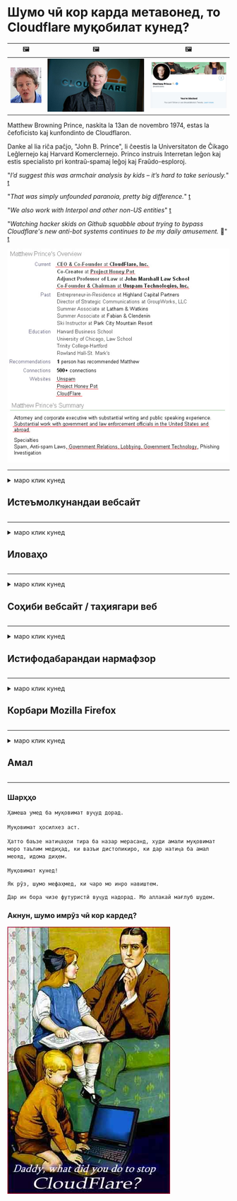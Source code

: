 # Шумо чӣ кор карда метавонед, то Cloudflare муқобилат кунед?

| 🖼 | 🖼 | 🖼 |
| --- | --- | --- |
| ![](../image/matthew_prince_teen.jpg) | ![](../image/matthew_prince.jpg) | ![](../image/blockedbymatthewprince.jpg) |


Matthew Browning Prince, naskita la 13an de novembro 1974, estas la ĉefoficisto kaj kunfondinto de Cloudflaron.

Danke al lia riĉa paĉjo, "John B. Prince", li ĉeestis la Universitaton de Ĉikago Leĝlernejo kaj Harvard Komerclernejo.
Princo instruis Interretan leĝon kaj estis specialisto pri kontraŭ-spamaj leĝoj kaj Fraŭdo-esploroj.


"*I’d suggest this was armchair analysis by kids – it’s hard to take seriously.*" [t](https://www.theguardian.com/technology/2015/nov/19/cloudflare-accused-by-anonymous-helping-isis)

"*That was simply unfounded paranoia, pretty big difference.*"  [t](https://twitter.com/xxdesmus/status/992757936123359233)

"*We also work with Interpol and other non-US entities*" [t](https://twitter.com/eastdakota/status/1203028504184360960)

"*Watching hacker skids on Github squabble about trying to bypass Cloudflare's new anti-bot systems continues to be my daily amusement.* 🍿" [t](https://twitter.com/eastdakota/status/1273277839102656515)


![](../image/whoismp.jpg)

---


<details>
<summary>маро клик кунед

## Истеъмолкунандаи вебсайт
</summary>


- Агар вебсайте, ки ба шумо писанд аст Cloudflare -ро истифода барад, ба онҳо бигӯед, ки Cloudflare -ро истифода набаранд.
  - Нидо кардан дар шабакаҳои иҷтимоӣ, аз қабили Facebook, Reddit, Twitter ё Mastodon фарқе намекунад. [Амалҳо аз ҳештагҳо баландтаранд.](https://twitter.com/phyzonloop/status/1274132092490862594)
  - Агар шумо хоҳед, ки худро муфид созед, бо соҳиби вебсайт муроҷиат кунед.

[Cloudflare гуфт](https://github.com/Eloston/ungoogled-chromium/issues/783):
```
Мо тавсия медиҳем, ки бо маъмурон дар бораи хидматҳо ё сайтҳои мушаххасе, ки дучор меоянд, муроҷиат кунед ва таҷрибаи худро мубодила кунед.
```

[Агар шумо инро талаб накунед, соҳиби вебсайт ҳеҷ гоҳ ин мушкилотро намедонад.](../PEOPLE.md)

![](../image/liberapay.jpg)

[Намунаи муваффақ](https://counterpartytalk.org/t/turn-off-cloudflare-on-counterparty-co-plz/164/5).<br>
Шумо мушкиле доред? [Ҳозир овозатонро баланд кунед.](https://github.com/maraoz/maraoz.github.io/issues/1) Мисоли зер.

```
Шумо танҳо ба сензураи корпоративӣ ва назорати оммавӣ кӯмак мерасонед.
https://codeberg.org/crimeflare/cloudflare-tor/src/branch/master/README.md
```

```
Вебсайти шумо дар боғи хусусии суиистифодаи CloudFlare аст.
https://codeberg.org/crimeflare/cloudflare-tor/
```

- Барои хондани сиёсати махфияти вебсайт каме вақт ҷудо кунед.
  - агар вебсайт дар паси Cloudflare бошад ё вебсайт аз хидматҳои ба Cloudflare пайвастшуда истифода мебарад.

Он бояд чӣ будани "Cloudflare" -ро шарҳ диҳад ва барои мубодилаи маълумоти шумо бо Cloudflare иҷозат пурсад. Риоя накардани ин амал боиси вайрон шудани эътимод мегардад ва вебсайти мавриди баррасӣ бояд пешгирӣ карда шавад.

[Намунаи қобили қабул барои махфият дар инҷост](https://archive.is/bDlTz) ("Subprocessors" > "Entity Name")

```
Ман сиёсати махфияти шуморо хондаам ва калимаи Cloudflare -ро ёфта наметавонам.
Ман мубодилаи маълумотро бо шумо рад мекунам, агар шумо маълумоти худро ба Cloudflare давом диҳед.
https://codeberg.org/crimeflare/cloudflare-tor/
```

Ин намунаи сиёсати махфият мебошад, ки калимаи Cloudflare надорад.
[Liberland Jobs](https://archive.is/daKIr) [privacy policy](https://docsend.com/view/feiwyte):

![](../image/cfwontobey.jpg)

Cloudflare сиёсати махфияти худро доранд.
[Cloudflare одамони doxxingро дӯст медорад.](https://www.reddit.com/r/GamerGhazi/comments/2s64fe/be_wary_reporting_to_cloudflare/)

Ин намунаи хубест барои шакли сабти номи вебсайт.
AFAIK, вебсайти сифр ин корро мекунад. Оё шумо ба онҳо боварӣ доред?

```
Бо зеркунии "Барои XYZ обуна шавед", ​​шумо ба шартҳои хидматрасонӣ ва изҳороти махфияти мо розӣ ҳастед.
Шумо инчунин розӣ ҳастед, ки маълумоти худро бо Cloudflare мубодила кунед ва инчунин ба изҳороти махфияти cloudflare розӣ шавед.
Агар Cloudflare маълумоти шуморо фош кунад ё ба шумо иҷозат надиҳад, ки ба серверҳои мо пайваст шавед, ин айби мо нест. [*]

[ қайд кардан ] [ ман норозиям ]
```
[*] [PEOPLE.md](../PEOPLE.md)


- Кӯшиш кунед, ки хидмати онҳоро истифода набаред. Дар хотир доред, ки шуморо Cloudflare тамошо мекунад.
  - ["I'm in your TLS, sniffin' your passworz"](../image/iminurtls.jpg)

- Вебсайти дигарро ҷустуҷӯ кунед. Дар интернет алтернативаҳо ва фурсатҳо мавҷуданд!

- Дӯстони худро боварӣ бахшед, ки ҳар рӯз Торро истифода баранд.
  - Ношиносӣ бояд стандарти интернети кушод бошад!
  - [Дар хотир доред, ки лоиҳаи Tor ин лоиҳаро бад мебинад.](../HISTORY.md)

</details>

------

<details>
<summary>маро клик кунед

## Иловаҳо
</summary>

- Агар браузери шумо Firefox, Tor Browser ё Chromium Ungoogled бошад, яке аз ин изофаҳои зерро истифода баред.
  - Агар шумо хоҳед, ки иловаҳои нави навро пеш аз ҳама дар бораи он пурсед.


| Ном | Таҳиякунанда | Дастгирӣ | Метавонед бастан | Огоҳ карда метавонад | Chrome |
| -------- | -------- | -------- | -------- | -------- | -------- |
| [Bloku Cloudflaron MITM-Atakon](../subfiles/about.bcma.md) | #Addon | [ ? ](README.md) | **Бале**     | **Бале**     |  **Бале** |
| [Ĉu ligoj estas vundeblaj al MITM-atako?](../subfiles/about.ismm.md) | #Addon | [ ? ](README.md) | Не     | **Бале**     |  **Бале** |
| [Ĉu ĉi tiuj ligoj blokos Tor-uzanton?](../subfiles/about.isat.md) | #Addon | [ ? ](README.md) | Не     | **Бале**     |  **Бале** |
| [Block Cloudflare MITM Attack](https://trac.torproject.org/projects/tor/attachment/ticket/24351/block_cloudflare_mitm_attack-1.0.14.1-an%2Bfx.xpi)<br>[**DELETED BY TOR PROJECT**](../HISTORY.md) | nullius | [ ? ](tool/block_cloudflare_mitm_fx), [Link](README.md) | **Бале**     | **Бале**     |  Не |
| [TPRB](http://34ahehcli3epmhbu2wbl6kw6zdfl74iyc4vg3ja4xwhhst332z3knkyd.onion/) | Sw | [ ? ](http://34ahehcli3epmhbu2wbl6kw6zdfl74iyc4vg3ja4xwhhst332z3knkyd.onion/) | **Бале**     | **Бале**     |  Не |
| [Detect Cloudflare](https://addons.mozilla.org/en-US/firefox/addon/detect-cloudflare/) | Frank Otto | [ ? ](https://github.com/traktofon/cf-detect) | Не     | **Бале**     |  Не |
| [True Sight](https://addons.mozilla.org/en-US/firefox/addon/detect-cloudflare-plus/) | claustromaniac | [ ? ](https://github.com/claustromaniac/detect-cloudflare-plus) | Не     | **Бале**     |  Не |
| [Which Cloudflare datacenter am I visiting?](https://addons.mozilla.org/en-US/firefox/addon/cf-pop/) | 依云 | [ ? ](https://github.com/lilydjwg/cf-pop) | Не     | **Бале**     |  Не |


- "Decentraleyes" метавонад пайвастшавӣ ба "CDNJS (Cloudflare)" -ро қатъ кунад.
  - Он дастрасии бисёр дархостҳоро ба шабака манъ мекунад ва ба файлҳои маҳаллӣ хидмат мекунад, то сайтҳо вайрон нашаванд.
  - Таҳиягар ҷавоб дод: "[very concerning indeed](https://github.com/Synzvato/decentraleyes/issues/236#issuecomment-352049501)", "[widespread usage severely centralizes the web](https://github.com/Synzvato/decentraleyes/issues/251#issuecomment-366752049)"

- [Шумо инчунин метавонед шаҳодатномаи Cloudflare-ро аз Мақомоти Шаҳодатномаи худ (CA) хориҷ ё нобоварӣ кунед.](https://www.ssl.com/how-to/remove-root-certificate-firefox/)

</details>

------

<details>
<summary>маро клик кунед

## Соҳиби вебсайт / таҳиягари веб
</summary>


![](../image/word_cloudflarefree.jpg)

- Ҳалли Cloudflare -ро истифода набаред, Давра.
  - Шумо метавонед аз ин беҳтар кор кунед, дуруст аст? [Ин аст тарзи нест кардани обунаҳо, нақшаҳо, домейнҳо ё ҳисобҳои Cloudflare.](https://support.cloudflare.com/hc/en-us/articles/200167776-Removing-subscriptions-plans-domains-or-accounts)

| 🖼 | 🖼 |
| --- | --- |
| ![](../image/htmlalertcloudflare.jpg) | ![](../image/htmlalertcloudflare2.jpg) |

- Мехоҳед муштариёни бештаре доред? Шумо медонед, ки чӣ кор кардан лозим аст. Ишора "сатри боло" аст.
  - [Салом, шумо "Мо махфияти шуморо ҷиддӣ мегирем" навиштед, аммо ман "Хатои 403 Прокси-и манъшудаи беном иҷозат дода нашуд" -ро гирифтам.](https://it.slashdot.org/story/19/02/19/0033255/stop-saying-we-take-your-privacy-and-security-seriously) Чаро шумо Tor ё VPN-ро бастанӣ ҳастед? [Ва чаро шумо мактубҳои муваққатиро маҳдуд мекунед?](http://nomdjgwjvyvlvmkolbyp3rocn2ld7fnlidlt2jjyotn3qqsvzs2gmuyd.onion/mail/)

![](../image/anonexist.jpg)

- Истифодаи Cloudflare имкон медиҳад, ки қатъ шавад. Агар сервери шумо кор намекунад ё Cloudflare кор намекунад, меҳмонон ба вебсайти шумо дастрасӣ дошта наметавонанд.
  - [Оё шумо дар ҳақиқат фикр кардед, ки Cloudflare ҳеҷ гоҳ поён намеёбад?](https://www.ibtimes.com/cloudflare-down-not-working-sites-producing-504-gateway-timeout-errors-2618008) [Another](https://twitter.com/Jedduff/status/1097875615997399040) [sample](https://twitter.com/search?f=tweets&vertical=default&q=Cloudflare%20is%20having%20problems). [Need more](../PEOPLE.md)?

![](../image/cloudflareinternalerror.jpg)

- Истифодаи Cloudflare барои прокси "хидмати API", "сервери навсозии нармафзор" ё "RSS feed" ба муштарии шумо зарар мерасонад. Муштарӣ ба шумо занг зад ва гуфт: "Ман дигар API-и шуморо истифода карда наметавонам" ва шумо тасаввуроте ҳам надоред. Cloudflare метавонад хомӯшона муштарии шуморо бандад. Ба фикри шумо, хуб аст?
  - Бисёр муштарии RSS Reader ва хидмати онлайнии RSS Reader вуҷуд доранд. Чаро шумо RSS-листро нашр мекунед, агар шумо ба одамон обуна шуданро иҷозат надиҳед?

![](../image/rssfeedovercf.jpg)

- Ба шумо шаҳодатномаи HTTPS лозим аст? "Let's Encrypt" -ро истифода баред ё танҳо онро аз ширкати CA харед.

- Ба шумо сервери DNS лозим аст? Сервери худро насб карда наметавонед? Чӣ тавр онҳо: [Hurricane Electric Free DNS](https://dns.he.net/), [Dyn.com](https://dyn.com/dns/), [1984 Hosting](https://www.1984hosting.com/), [Afraid.Org (Агар шумо TOR -ро истифода баред, администратор ҳисоби худро нест кунед)](https://freedns.afraid.org/)

- Дар ҷустуҷӯи хидмати хостинг ҳастед? Танҳо ройгон? Чӣ тавр онҳо: [Onion Service](http://vww6ybal4bd7szmgncyruucpgfkqahzddi37ktceo3ah7ngmcopnpyyd.onion/en/security/network-security/tor/onionservices-best-practices), [Free Web Hosting Area](https://freewha.com/), [Autistici/Inventati Web Site Hosting](https://www.autinv5q6en4gpf4.onion/services/website), [Github Pages](https://pages.github.com/), [Surge](https://surge.sh/)
  - [Алтернативаҳо ба Cloudflare](../subfiles/cloudflare-alternatives.md)

- Оё шумо "cloudflare-ipfs.com" -ро истифода мебаред? [Оё шумо медонед, ки Cloudflare IPFS бад аст?](../PEOPLE.md)

- Сипар веб-барномаро ба монанди OWASP ва Fail2Ban дар сервери худ насб кунед ва дуруст танзим кунед.
  - Бастани Tor роҳи ҳал нест. Ҳама танҳо барои корбарони хурди бад ҷазо надиҳед.

- Дастрасии корбарони "Cloudflare Warp" -ро ба вебсайти шумо равона созед ё манъ кунед. Ва агар тавонед, сабабе пешкаш кунед.

> Рӯйхати IP: "[Диапазони ҳозираи Cloudflare](cloudflare_inc/)"

> A: Танҳо онҳоро бандед

```
server {
...
deny 173.245.48.0/20;
deny 103.21.244.0/22;
deny 103.22.200.0/22;
deny 103.31.4.0/22;
deny 141.101.64.0/18;
deny 108.162.192.0/18;
deny 190.93.240.0/20;
deny 188.114.96.0/20;
deny 197.234.240.0/22;
deny 198.41.128.0/17;
deny 162.158.0.0/15;
deny 104.16.0.0/12;
deny 172.64.0.0/13;
deny 131.0.72.0/22;
deny 2400:cb00::/32;
deny 2606:4700::/32;
deny 2803:f800::/32;
deny 2405:b500::/32;
deny 2405:8100::/32;
deny 2a06:98c0::/29;
deny 2c0f:f248::/32;
...
}
```

> B: Ба саҳифаи огоҳӣ равона кунед

```
http {
...
geo $iscf {
default 0;
173.245.48.0/20 1;
103.21.244.0/22 1;
103.22.200.0/22 1;
103.31.4.0/22 1;
141.101.64.0/18 1;
108.162.192.0/18 1;
190.93.240.0/20 1;
188.114.96.0/20 1;
197.234.240.0/22 1;
198.41.128.0/17 1;
162.158.0.0/15 1;
104.16.0.0/12 1;
172.64.0.0/13 1;
131.0.72.0/22 1;
2400:cb00::/32 1;
2606:4700::/32 1;
2803:f800::/32 1;
2405:b500::/32 1;
2405:8100::/32 1;
2a06:98c0::/29 1;
2c0f:f248::/32 1;
}
...
}

server {
...
if ($iscf) {rewrite ^ https://example.com/cfwsorry.php;}
...
}

<?php
header('HTTP/1.1 406 Not Acceptable');
echo <<<CLOUDFLARED
Thank you for visiting ourwebsite.com!<br />
We are sorry, but we can't serve you because your connection is being intercepted by Cloudflare.<br />
Please read https://codeberg.org/crimeflare/cloudflare-tor for more information.<br />
CLOUDFLARED;
die();
```

- Агар шумо ба озодӣ боварӣ дошта бошед ва корбарони беномро истиқбол кунед, Tor Onion Service ё I2P insite насб кунед.

- Аз дигар операторони вебсайти дугонаи Clearnet / Tor маслиҳат пурсед ва дӯстони беном пайдо кунед!

</details>

------

<details>
<summary>маро клик кунед

## Истифодабарандаи нармафзор
</summary>


- Discord CloudFlare -ро истифода мебарад. Алтернативаҳо? Мо тавсия медиҳем [**Briar** (Android)](https://f-droid.org/en/packages/org.briarproject.briar.android/), [Ricochet (PC)](https://ricochet.im/), [Tox + Tor (Android/PC)](https://tox.chat/download.html)
  - Briar дэмони Tor-ро дар бар мегирад, бинобар ин ба шумо Orbot насб кардан лозим нест.
  - Таҳиягарони Qwtch, Privacy Open, лоиҳаи stop_cloudflare -ро аз хидмати git худ бе огоҳӣ нест карданд.

- Агар шумо Debian GNU / Linux ё ягон ҳосиларо истифода баред, обуна шавед: [bug #831835](https://bugs.debian.org/cgi-bin/bugreport.cgi?bug=831835). Ва агар шумо метавонед, ба тафтиши ямоқ кӯмак кунед ва ба нигоҳубинкунанда дар хулосаи дуруст дар бораи он, ки оё он бояд қабул карда шавад, кӯмак кунед.

- Ҳамеша ин браузерҳоро тавсия диҳед.

| Ном | Таҳиякунанда | Дастгирӣ | Шарҳ |
| -------- | -------- | -------- | -------- |
| [Ungoogled-Chromium](https://ungoogled-software.github.io/ungoogled-chromium-binaries/) | Eloston | [ ? ](https://github.com/Eloston/ungoogled-chromium) | PC (Win, Mac, Linux)  _!Tor_ |
| [Bromite](https://www.bromite.org/fdroid) | Bromite | [ ? ](https://github.com/bromite/bromite/issues) | Android  _!Tor_ |
| [Tor Browser](https://www.torproject.org/download/) | Tor Project | [ ? ](https://support.torproject.org/) | PC (Win, Mac, Linux)  _Tor_|
| [Tor Browser Android](https://www.torproject.org/download/) | Tor Project | [ ? ](https://support.torproject.org/) | Android  _Tor_|
| [Onion Browser](https://itunes.apple.com/us/app/onion-browser/id519296448?mt=8) | Mike Tigas | [ ? ](https://github.com/OnionBrowser/OnionBrowser/issues) | Apple iOS  _Tor_|
| [GNU/Icecat](https://www.gnu.org/software/gnuzilla/) | GNU | [ ? ](https://www.gnu.org/software/gnuzilla/) | PC (Linux) |
| [IceCatMobile](https://f-droid.org/en/packages/org.gnu.icecat/) | GNU | [ ? ](https://lists.gnu.org/mailman/listinfo/bug-gnuzilla) | Android |
| [Iridium Browser](https://iridiumbrowser.de/about/) | Iridium | [ ? ](https://github.com/iridium-browser/iridium-browser/) | PC (Win, Mac, Linux, OpenBSD) |


Махфияти нармафзори дигар нокомил аст. Ин маънои онро надорад, ки браузери Tor "комил" аст.
Дар интернет ва технология 100% бехатар ё 100% хусусӣ вуҷуд надорад.

- Намехоҳед Tor -ро истифода кунед? Шумо метавонед ҳама гуна браузерро бо daemon Tor истифода баред.
  - [Аҳамият диҳед, ки лоиҳаи Тор ба ин маъқул нест.](https://support.torproject.org/tbb/tbb-9/) Агар шумо ин корро карда тавонед, Tor Browser -ро истифода баред.
- [Тарзи истифодаи Chromium бо Tor](../subfiles/chromium_tor.md)


Биёед дар бораи махфияти нармафзори дигар сӯҳбат кунем.

- [Агар ба шумо воқеан истифодаи Firefox лозим ояд, "Firefox ESR" ро интихоб кунед.](https://www.mozilla.org/en-US/firefox/organizations/)
  - [Firefox - нармафзори ҷосусии Watchdog](https://spyware.neocities.org/articles/firefox.html)
  - [Firefox озодии суханро рад мекунад, озодии суханро манъ мекунад](https://web.archive.org/web/20200423010026/https://reclaimthenet.org/firefox-rejects-free-speech-bans-free-speech-commenting-plugin-dissenter-from-its-extensions-gallery/)
  - ["100+ овоз. Чунин ба назар мерасад, ки аз як ширкати нармафзор хоҳиш карда мешавад, ки ба ... нармафзор дар ин рӯзҳо хеле зиёд бошад."](https://old.reddit.com/r/firefox/comments/gutdiw/weve_got_work_to_do_the_mozilla_blog/fslbbb6/)
  - [Эҳ, чаро Firefox ба ман пайвандҳои сарпарастиро дар лавҳаи URL-и ман нишон медиҳад?](https://www.reddit.com/r/firefox/comments/jybx2w/uh_why_is_firefox_showing_me_sponsored_links_in/)
  - [Mozilla - Иблис](https://digdeeper.neocities.org/ghost/mozilla.html)

- [Дар хотир доред, Mozilla хидмати Cloudflare -ро истифода мебарад.](https://www.robtex.com/dns-lookup/www.mozilla.org) [Онҳо инчунин хидмати DNS Cloudflare -ро дар маҳсулоти худ истифода мебаранд.](https://www.theregister.co.uk/2018/03/21/mozilla_testing_dns_encryption/)

- [Mozilla ин чиптаро расман рад кард.](https://bugzilla.mozilla.org/show_bug.cgi?id=1426618)

- [Firefox Focus шӯхӣ аст.](https://github.com/mozilla-mobile/focus-android/issues/1743) [Онҳо ваъда доданд, ки телеметрияро хомӯш мекунанд, аммо онҳо онро иваз карданд.](https://github.com/mozilla-mobile/focus-android/issues/4210)

- [Таҳиягари PaleMoon / Basilisk Cloudflare -ро дӯст медорад.](https://github.com/mozilla-mobile/focus-android/issues/1743#issuecomment-345993097)
  - [Сервери бойгонии Пале Мун дар давоми 18 моҳ зарароварро паҳн кард ва паҳн кард](https://www.reddit.com/r/privacytoolsIO/comments/cc808y/pale_moons_archive_server_hacked_and_spread/)
  - Вай инчунин ба корбарони Tor нафрат дорад - "[Бигзор он нисбат ба Тор душманӣ кунад. Ман фикр мекунам, ки аксари сайтҳо бояд бо назардошти омили сӯиистифодаи бениҳоят баланд нисбати Тор душман бошанд.](https://github.com/yacy/yacy_search_server/issues/314#issuecomment-565932097)"

- [Waterfox мушкилоти шадиди "телефонҳои хона" дорад](https://spyware.neocities.org/articles/waterfox.html)

- [Google Chrome як нармафзори ҷосусӣ мебошад.](https://www.gnu.org/proprietary/malware-google.en.html)
  - [Google фаъолияти шуморо профил мекунад.](https://spyware.neocities.org/articles/chrome.html)

- [SRWare Iron аз ҳад зиёд телефонҳоро ба хона пайваст мекунад.](https://spyware.neocities.org/articles/iron.html) Он инчунин ба доменҳои гугл пайваст мешавад.

- [Рӯйхати сафедҳои браузери ҷасур пайравони Facebook / Twitter.](https://www.bleepingcomputer.com/news/security/facebook-twitter-trackers-whitelisted-by-brave-browser/)
  - [Инҳоянд масъалаҳои бештар.](https://spyware.neocities.org/articles/brave.html)
  - [ID-и фаръӣ](https://twitter.com/cryptonator1337/status/1269594587716374528)

- [Microsoft Edge ба Facebook имкон медиҳад, ки дар паси пушти корбарон флешкодро иҷро кунад.](https://www.zdnet.com/article/microsoft-edge-lets-facebook-run-flash-code-behind-users-backs/)

- [Vivaldi махфияти шуморо эҳтиром намекунад.](https://spyware.neocities.org/articles/vivaldi.html)

- [Сатҳи нармафзори ҷосусии Opera: Бениҳоят баланд](https://spyware.neocities.org/articles/opera.html)

- Apple iOS: [Шумо набояд iOS-ро тамоман истифода набаред, асосан аз он сабаб, ки он зараровар аст.](https://www.gnu.org/proprietary/malware-apple.html)

Аз ин рӯ, мо танҳо дар ҷадвали боло тавсия медиҳем. Ҳеҷ чизи дигар.

</details>

------

<details>
<summary>маро клик кунед

## Корбари Mozilla Firefox
</summary>


- "Firefox Nightly" ба сатҳи серверҳои Mozilla бидуни усули дасткашӣ маълумоти сатҳи ислоҳро мефиристад.
  - [Серверҳои Mozilla Cloudflare-ро мушоҳида мекунанд](https://www.digwebinterface.com/?hostnames=www.mozilla.org%0D%0Amozilla.cloudflare-dns.com&type=&ns=resolver&useresolver=8.8.4.4&nameservers=)

- Пайвасти Firefox ба серверҳои Mozilla -ро манъ кардан мумкин аст.
  - [Дастур оид ба қолаби сиёсатгузории Mozilla](https://github.com/mozilla/policy-templates/blob/master/README.md)
  - Дар хотир доред, ки ин ҳилла метавонад корашро дар версияи баъдӣ қатъ кунад, зеро Mozilla мехоҳад рӯйхати худро сафед кунад.
  - Барои пурра бастани онҳо файерволл ва филтери DNS -ро истифода баред.

"`/distribution/policies.json`"

>     "WebsiteFilter": {
> 		"Block": [
> 		"*://*.mozilla.com/*",
> 		"*://*.mozilla.net/*",
> 		"*://*.mozilla.org/*",
> 		"*://webcompat.com/*",
> 		"*://*.firefox.com/*",
> 		"*://*.thunderbird.net/*",
> 		"*://*.cloudflare.com/*"
> 		]
>     },


- ~~Дар бораи хато дар трекери mozilla хабар диҳед ва ба онҳо бигӯед, ки Cloudflare -ро истифода набаранд.~~ Дар бораи bugzilla гузориши хатогӣ буд. Бисёр одамон нигаронии худро нашр карданд, аммо хатогӣ аз ҷониби администратор дар соли 2018 пинҳон карда шуд.

- Шумо метавонед DoH-ро дар Firefox хомӯш кунед.
  - [Провайдери пешфарз DNS-и firefox -ро иваз кунед](../subfiles/change-firefox-dns.md)

![](../image/firefoxdns.jpg)

- [Агар шумо хоҳед, ки DNS-и ғайримасъули интернетро истифода баред, дар бораи истифодаи хадамоти OpenNIC Tier2 DNS ё ягон хидмати ғайри Cloudflare DNS фикр кунед.](https://wiki.opennic.org/start)
![](../image/opennic.jpg)
  - Бастани Cloudflare бо DNS. [Crimeflare DNS](https://dns.crimeflare.eu.org/)

- Шумо метавонед Tor -ро ҳамчун ҳалкунандаи DNS истифода баред. [Агар шумо коршиноси Tor набошед, дар ин ҷо савол диҳед.](https://tor.stackexchange.com/)

> **Чӣ хел?**
> 1. Торро зеркашӣ кунед ва онро дар компютери худ насб кунед.
> 2. Ин сатрро ба файли "torrc" илова кунед.
> DNSPort 127.0.0.1:53
> 3. Tor -ро аз нав оғоз кунед.
> 4. Сервери DNS-и компютери худро ба "127.0.0.1" таъин кунед.

</details>

------

<details>
<summary>маро клик кунед

## Амал
</summary>


- Ба атрофиёни худ дар бораи хатари Cloudflare нақл кунед.

- [Кӯмак ба беҳтар кардани ин анбор.](https://codeberg.org/crimeflare/cloudflare-tor).
  - Ҳарду рӯйхат, далелҳои зидди он ва ҷузъиёт.

- [Ҳуҷҷатгузорӣ кунед ва дар ҷойҳое, ки бо Cloudflare (ва ширкатҳои ба он монанд) хатогиҳо рӯй медиҳанд, ба таври оммавӣ нишон диҳед ва боварӣ ҳосил кунед, ки ин анборро ҳангоми ин кор ёдовар шавед](https://codeberg.org/crimeflare/cloudflare-tor) :)

- Бо нобаёнӣ шумораи бештари одамонро аз Tor истифода баред, то онҳо тавонанд вебро аз нуқтаи назари қисматҳои гуногуни ҷаҳон таҷриба кунанд.

- Гурӯҳҳои ибтидоӣ, дар васоити ахбори иҷтимоӣ ва гӯшти гӯшт, ки ба озод кардани ҷаҳон аз Cloudflare бахшида шудаанд.

- Дар ҳолати зарурӣ, ба ин гурӯҳҳо дар ин анбор пайваст шавед - ин метавонад ҷои ҳамоҳангсозии кор бо як гурӯҳ бошад.

- [Коопе, ки метавонад алтернативаи пурмазмуни ғайри корпоративиро ба Cloudflare пешниҳод кунад, оғоз кунед.](../subfiles/cloudflare-alternatives.md)

- Дар бораи ҳама гуна алтернативаҳо ба мо хабар диҳед, ки ҳадди аққал барои муҳофизати сершумори қабати зидди Cloudflare кӯмак кунанд.

- Агар шумо муштарии Cloudflare бошед, танзимоти махфияти худро таъин кунед ва интизор шавед, ки онҳо онҳоро вайрон мекунанд.
  - [Пас онҳоро ба ҷавобгарии зидди спам / махфият кашед.](https://twitter.com/thexpaw/status/1108424723233419264)

- Агар шумо дар Иёлоти Муттаҳидаи Амрико ҳастед ва вебсайти мазкур бонк ё муҳосиб аст, кӯшиш кунед, ки тибқи қонуни Gramm-Leach-Bliley ё амрикоиҳое, ки дорои маъюбӣ ҳастанд, фишорҳои ҳуқуқӣ оваред ва ба мо ҳисобот диҳед, ки шумо то куҷо расидед .

- Агар вебсайт сайти ҳукуматӣ бошад, кӯшиш кунед, ки таҳти ислоҳи 1-уми Конститутсияи ИМА фишори ҳуқуқӣ оваред.

- Агар шумо шаҳрванди Иттиҳоди Аврупо бошед, барои фиристодани маълумоти шахсии худ дар доираи Низомномаи умумии ҳифзи маълумот бо вебсайт тамос гиред. Агар онҳо додани маълумоти шуморо рад кунанд, ин вайрон кардани қонун аст.

- Барои ширкатҳое, ки даъвои пешниҳоди хидматро дар вебсайти худ мекунанд, кӯшиш кунед, ки онҳоро ҳамчун "таблиғи бардурӯғ" ба ташкилотҳои ҳимояи истеъмолкунандагон ва BBB гузориш диҳед. Вебсайтҳои Cloudflare тавассути серверҳои Cloudflare хизмат мерасонанд.

- [ITU дар заминаи Иёлоти Муттаҳида пешниҳод мекунад, ки Cloudflare ба андозаи кофӣ калонтар оғоз кунад, то қонуни зиддиинҳисорӣ бар онҳо ҷорӣ карда шавад.](https://www.itu.int/en/ITU-T/Workshops-and-Seminars/20181218/Documents/Geoff_Huston_Presentation.pdf)

- Тасаввур кардан мумкин аст, ки версияи GNU GPL 4 метавонад дорои муқаррарот дар бораи нигоҳ доштани рамзи сарчашма дар паси чунин хидматро дар бар гирад ва барои ҳама барномаҳои GPLv4 ва баъдтар талаб кунад, ки ҳадди аққал рамзи манбаъ тавассути василае дастрас карда шавад, ки корбарони Tor-ро табъиз накунанд.

</details>

------

### Шарҳҳо

```
Ҳамеша умед ба муқовимат вуҷуд дорад.

Муқовимат ҳосилхез аст.

Ҳатто баъзе натиҷаҳои тира ба назар мерасанд, худи амали муқовимат моро таълим медиҳад, ки вазъи дистопикиро, ки дар натиҷа ба амал меояд, идома диҳем.

Муқовимат кунед!
```

```
Як рӯз, шумо мефаҳмед, ки чаро мо инро навиштем.
```

```
Дар ин бора чизе футуристӣ вуҷуд надорад. Мо аллакай мағлуб шудем.
```

### Акнун, шумо имрӯз чӣ кор кардед?


![](../image/stopcf.jpg)
